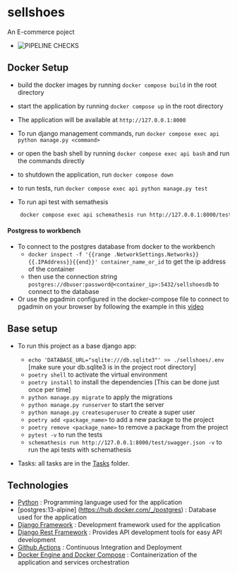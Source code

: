 # sellshoes
An E-commerce poject 

- ![PIPELINE CHECKS](https://github.com/believeohiozua/sellshoes/actions/workflows/cicd.yml/badge.svg?branch=main)


## Docker Setup
- build the docker images by running `docker compose build` in the root directory
- start the application by running `docker compose up` in the root directory
- The application will be available at `http://127.0.0.1:8000`
- To run django management commands, run `docker compose exec api python manage.py <command>`
- or open the bash shell by running `docker compose exec api bash` and run the commands directly 
- to shutdown the application, run `docker compose down`
- to run tests, run `docker compose exec api python manage.py test`

- To run api test with semathesis 
```bash
    docker compose exec api schemathesis run http://127.0.0.1:8000/test/swagger.json -v
```

#### Postgress to workbench
- To connect to the postgres database from docker to the workbench
    - `docker inspect -f '{{range .NetworkSettings.Networks}}{{.IPAddress}}{{end}}' container_name_or_id` to get the ip address of the container
    - then use the connection string `postgres://dbuser:password@<container_ip>:5432/sellshoesdb` to connect to the database
- Or use the pgadmin configured in the docker-compose file to connect to pgadmin on your browser by following the example in this [video](https://www.youtube.com/watch?v=t8tIA1_CT_Q)



## Base setup
- To run this project as a base django app:
    - `echo 'DATABASE_URL="sqlite:///db.sqlite3"' >> ./sellshoes/.env` [make sure your db.sqlite3 is in the project root directory]
    - `poetry shell` to activate the virtual environment
    - `poetry install` to install the dependencies [This can be done just once per time]
    - `python manage.py migrate` to apply the migrations
    - `python manage.py runserver` to start the server
    - `python manage.py createsuperuser` to create a super user
    - `poetry add <package_name>` to add a new package to the project
    - `poetry remove <package_name>` to remove a package from the project
    - `pytest -v` to run the tests
    - `schemathesis run http://127.0.0.1:8000/test/swagger.json -v` to run the api tests with schemathesis




- Tasks: all tasks are in the [Tasks](./Tasks) folder.


## Technologies
* [Python](https://www.python.org/) : Programming language used for the application
* [postgres:13-alpine] (https://hub.docker.com/_/postgres) : Database used for the application
* [Django Framework](https://www.djangoproject.com/) : Development framework used for the application
* [Django Rest Framework](https://www.django-rest-framework.org/) : Provides API development tools for easy API development
* [Github Actions](https://docs.github.com/en/free-pro-team@latest/actions) : Continuous Integration and Deployment
* [Docker Engine and Docker Compose](https://www.docker.com/) : Containerization of the application and services orchestration